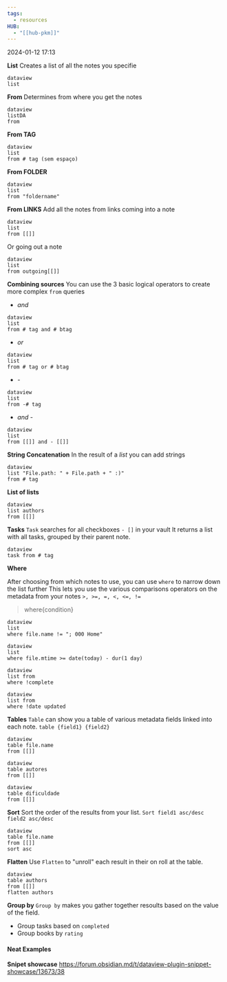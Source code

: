 ```yaml
---
tags:
  - resources
HUB:
  - "[[hub-pkm]]"
---
```


2024-01-12  17:13

**List** Creates a list of all the notes you specifie

```
dataview
list
```
**From**
Determines from where you get the notes
```
dataview
listDA
from
```
**From TAG**
```
dataview
list
from # tag (sem espaço)
```
**From FOLDER**
```
dataview
list
from "foldername"
```
**From LINKS**
Add all the notes from links coming into a note
```
dataview
list
from [[]]
```
Or going out a note
```
dataview
list
from outgoing[[]]
```

**Combining sources**
You can use the 3 basic logical operators to create more complex `from` queries
- *and*
```
dataview
list
from # tag and # btag
```
- *or*
```
dataview
list
from # tag or # btag
```
- *-*
```
dataview
list
from -# tag
```
- *and -*
```
dataview
list
from [[]] and - [[]]
```

**String Concatenation**
In the result of a *list* you can add strings
```
dataview
list "File.path: " + File.path + " :)"
from # tag
```
**List of lists**
```
dataview
list authors
from [[]]
```
**Tasks**
`Task` searches for all checkboxes `- []` in your vault
It returns a list with all tasks, grouped by their parent note.
```
dataview
task from # tag
```

**Where**

After choosing from which notes to use, you can use `where` to narrow down the list further
This lets you use the various comparisons operators on the metadata from your notes
`>, >=, =, <, <=, !=`
> where{condition}
```
dataview
list
where file.name != "; 000 Home"
```
```
dataview
list
where file.mtime >= date(today) - dur(1 day)
```
```
dataview
list from
where !complete
```
```
dataview
list from
where !date updated
```

**Tables**
`Table` can show you a table of various metadata fields linked into each note.
`table {field1} {field2}`
```
dataview
table file.name
from [[]]
```
```
dataview
table autores
from [[]]
```
```
dataview
table dificuldade
from [[]]
```
**Sort**
Sort the order of the results from your list.
`Sort field1 asc/desc field2 asc/desc`
```
dataview
table file.name
from [[]]
sort asc
```

**Flatten**
Use `Flatten` to "unroll" each result in their on roll at the table.
```
dataview
table authors
from [[]]
flatten authors
```
**Group by**
`Group by` makes you gather together resoults based on the value of the field.
- Group tasks based on `completed`
- Group books by `rating`
#### Neat Examples
**Snipet showcase**
https://forum.obsidian.md/t/dataview-plugin-snippet-showcase/13673/38